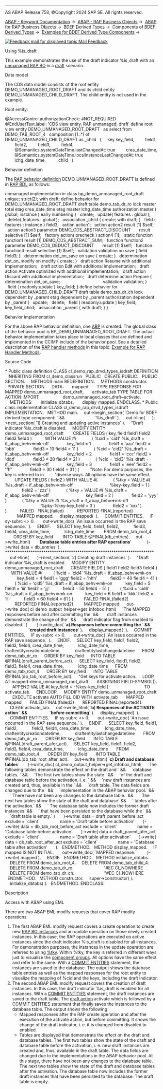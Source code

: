   

* * *

AS ABAP Release 758, ©Copyright 2024 SAP SE. All rights reserved.

[ABAP - Keyword Documentation](https://help.sap.com/doc/abapdocu_latest_index_htm/latest/en-US/abenabap.htm) →  [ABAP - RAP Business Objects](https://help.sap.com/doc/abapdocu_latest_index_htm/latest/en-US/abenabap_rap.htm) →  [ABAP for RAP Business Objects](https://help.sap.com/doc/abapdocu_latest_index_htm/latest/en-US/abenabap_for_rap_bos.htm) →  [BDEF Derived Types](https://help.sap.com/doc/abapdocu_latest_index_htm/latest/en-US/abenrpm_derived_types.htm) →  [Components of BDEF Derived Types](https://help.sap.com/doc/abapdocu_latest_index_htm/latest/en-US/abapderived_types_comp.htm) →  [Examples for BDEF Derived Type Components](https://help.sap.com/doc/abapdocu_latest_index_htm/latest/en-US/abenderived_types_abexas.htm) → 

 [![](Mail.gif?object=Mail.gif "Feedback mail for displayed topic") Mail Feedback](mailto:f1_help@sap.com?subject=Feedback%20on%20ABAP%20Documentation&body=Document:%20Using%20%25is_draft%2C%20ABENDERIVED_TYPES_ISDRAFT_ABEXA%2C%20758%0D%0A%0D%0AError:%0D%0A%0D%0A%0D%0A%0D%0ASuggestion%20for%20improvement:)

Using %is\_draft

This example demonstrates the use of the draft indicator %is\_draft with an [unmanaged RAP BO](https://help.sap.com/doc/abapdocu_latest_index_htm/latest/en-US/abenunmanaged_rap_bo_glosry.htm "Glossary Entry") in a [draft](https://help.sap.com/doc/abapdocu_latest_index_htm/latest/en-US/abenbdl_with_draft.htm) scenario.

Data model

The CDS data model consists of the root entity DEMO\_UNMANAGED\_ROOT\_DRAFT and its child entity DEMO\_UNMANAGED\_CHILD\_DRAFT. The child entity is not used in the example.

Root entity:

@AccessControl.authorizationCheck: #NOT\_REQUIRED
@EndUserText.label: 'CDS view entity, RAP unmanaged, draft'
define root view entity DEMO\_UNMANAGED\_ROOT\_DRAFT
  as select from DEMO\_TAB\_ROOT\_4
  composition \[1..\*\] of DEMO\_UNMANAGED\_CHILD\_DRAFT as \_child
  {
    key key\_field,
        field1,
        field2,
        field3,
        field4,
        @Semantics.systemDateTime.lastChangedAt: true
        crea\_date\_time,
        @Semantics.systemDateTime.localInstanceLastChangedAt: true
        lchg\_date\_time,
        \_child
  }

Behavior definition

The [RAP behavior definition](https://help.sap.com/doc/abapdocu_latest_index_htm/latest/en-US/abencds_behavior_definition_glosry.htm "Glossary Entry") DEMO\_UNMANAGED\_ROOT\_DRAFT is defined in [RAP BDL](https://help.sap.com/doc/abapdocu_latest_index_htm/latest/en-US/abencds_bdl_glosry.htm "Glossary Entry") as follows:

unmanaged implementation in class bp\_demo\_unmanaged\_root\_draft unique;
strict(2);
with draft;
define behavior for DEMO\_UNMANAGED\_ROOT\_DRAFT
draft table demo\_tab\_dr\_ro
lock master
total etag crea\_date\_time
etag master lchg\_date\_time
authorization master ( global, instance )
early numbering
{
  create;
  update( features : global );
  delete( features : global );
  association \_child { create; with draft; }
  field ( features : instance ) field3;
  action action1;
  action action2 result \[1\] $self;
  action action3 parameter DEMO\_CDS\_ABSTRACT\_DISCOUNT
      result selective \[1\] $self;
  factory action( precheck ) action4 \[1\];
  static function function1 result \[1\] DEMO\_CDS\_ABSTRACT\_SUM;
  function function2 parameter DEMO\_CDS\_DEDUCT\_DISCOUNT
      result \[1\] $self;
  function function3 result selective \[1\] $self;
  validation validation on save { field field3; }
  determination det\_on\_save on save { create; }
  determination det\_on\_modify on modify { create; }
  draft action Resume with additional implementation;
  draft action Edit with additional implementation;
  draft action Activate optimized with additional implementation;
  draft action Discard with additional implementation;
  draft determine action Prepare { determination det\_on\_save;
                                   validation validation; }
  field ( readonly:update ) key\_field;
}
define behavior for DEMO\_UNMANAGED\_CHILD\_DRAFT
draft table demo\_tab\_dr\_ch
lock dependent by \_parent
etag dependent by \_parent
authorization dependent by \_parent
{
  update;
  delete;
  field ( readonly:update ) key\_field, key\_field\_child;
  association \_parent { with draft; }
}

Behavior implementation

For the above RAP behavior definition, one [ABP](https://help.sap.com/doc/abapdocu_latest_index_htm/latest/en-US/abenbehavior_pool_glosry.htm "Glossary Entry") is created. The global class of the behavior pool is BP\_DEMO\_UNMANAGED\_ROOT\_DRAFT. The actual behavior implementation takes place in local classes that are defined and implemented in the CCIMP include of the behavior pool. See a detailed description of the [RAP handler methods](https://help.sap.com/doc/abapdocu_latest_index_htm/latest/en-US/abapmethods_for_rap_behv.htm) in this topic: [Example for RAP Handler Methods](https://help.sap.com/doc/abapdocu_latest_index_htm/latest/en-US/abenrap_handler_methods_abexa.htm).

Source Code   

\* Public class definition
CLASS cl\_demo\_rap\_drvd\_types\_isdraft DEFINITION
  INHERITING FROM cl\_demo\_classrun
  PUBLIC
  CREATE PUBLIC.
  PUBLIC SECTION.
    METHODS main REDEFINITION.
    METHODS constructor.
  PRIVATE SECTION.
    DATA:
      mapped       TYPE RESPONSE FOR MAPPED demo\_unmanaged\_root\_draft,
      activate\_tab TYPE TABLE FOR ACTION IMPORT
                   demo\_unmanaged\_root\_draft~activate.
    METHODS:
      initialize\_dbtabs,
      display\_mapped.
ENDCLASS.
\* Public class implementation
CLASS cl\_demo\_rap\_drvd\_types\_isdraft IMPLEMENTATION.
  METHOD main.
    out->begin\_section( \`Demo for BDEF derived type component: \` &&
                        \`%is\_draft\` ).
    out->line(
     )->next\_section( \`1) Creating and updating active instances\` ).
    "Draft indicator %is\_draft is disabled.
    MODIFY ENTITY demo\_unmanaged\_root\_draft
       CREATE FIELDS ( key\_field field1 field2 field3 field4 )
          WITH VALUE #(
            ( %cid = 'cid1' %is\_draft = if\_abap\_behv=>mk-off
              key\_field = 1
              field1 = 'aaa' field2 = 'bbb'
              field3 = 10 field4 = 11 )
            ( %cid = 'cid2' %is\_draft = if\_abap\_behv=>mk-off
              key\_field = 2
              field1 = 'ccc' field2 = 'ddd'
              field3 = 20 field4 = 21 )
            ( %cid = 'cid3' %is\_draft = if\_abap\_behv=>mk-off
              key\_field = 3
              field1 = 'eee' field2 = 'fff'
              field3 = 30 field4 = 31 ) )
        "Note: For demo purposes, the key is referred to in
        "diverse ways. All options have the same effect.
        UPDATE FIELDS ( field2 ) WITH VALUE #(
            ( %tky = VALUE #( %is\_draft = if\_abap\_behv=>mk-off
                              %key-key\_field = 1 )
              field2 = 'zzz' )
            ( %tky = VALUE #( %is\_draft = if\_abap\_behv=>mk-off
                              key\_field = 2 )
              field2 = 'yyy' )
            ( %tky = VALUE #( %is\_draft = if\_abap\_behv=>mk-off
                              %pky-%key-key\_field = 3 )
              field2 = 'xxx' )
             )
          FAILED   FINAL(failed)
          REPORTED FINAL(reported)
          MAPPED mapped.
    display\_mapped(  ).
    COMMIT ENTITIES.
    IF sy-subrc <> 0.
      out->write\_doc( \`An issue occurred in the RAP save sequence.\` ).
    ENDIF.
    SELECT key\_field, field1, field2,
           field3, field4, crea\_date\_time,
           lchg\_date\_time
       FROM demo\_tab\_root\_4
       ORDER BY key\_field
       INTO TABLE @FINAL(db\_entries).
    out->write\_html(
      '<b>Database table entries after RAP operations</b>'
            )->write( data = db\_entries  ).
\*\*\*\*\*\*\*\*\*\*\*\*\*\*\*\*\*\*\*\*\*\*\*\*\*\*\*\*\*\*\*\*\*\*\*\*\*\*\*\*\*\*\*\*\*\*\*\*\*\*\*\*\*\*\*\*\*\*\*\*\*\*\*\*\*\*\*\*\*\*
    out->line(
      )->next\_section( \`2) Creating draft instances\` ).
    "Draft indicator %is\_draft is enabled.
    MODIFY ENTITY demo\_unmanaged\_root\_draft
     CREATE FIELDS ( field1 field2 field3 field4 )
     WITH VALUE #(
        ( %cid = 'cid4' %is\_draft = if\_abap\_behv=>mk-on
          key\_field = 4 field1 = 'ggg' field2 = 'hhh'
          field3 = 40 field4 = 41 )
        ( %cid = 'cid5' %is\_draft = if\_abap\_behv=>mk-on
          key\_field = 5 field1 = 'iii' field2 = 'jjj'
          field3 = 50 field4 = 51 )
        ( %cid = 'cid6' %is\_draft = if\_abap\_behv=>mk-on
          key\_field = 6 field1 = 'kkk' field2 = 'lll'
          field3 = 60 field4 = 61 ) )
        FAILED FINAL(failed2)
        REPORTED FINAL(reported2)
        MAPPED mapped.
    out->write\_doc( cl\_demo\_output\_helper=>get\_infobox\_html(
    \`The MAPPED responses before and after committing the\` &&
    \` draft instances demonstrate the change of the \` &&
    \`draft indicator flag from enabled to disabled.\` )
       )->write\_doc( \`<b>a) Responses before committing the \` &&
                       \`created draft instances</b>\` ).
    display\_mapped(  ).
    COMMIT ENTITIES.
    IF sy-subrc <> 0.
      out->write\_doc( \`An issue occurred in the RAP save sequence.\` ).
    ENDIF.
    SELECT key\_field, field1, field2,
           field3, field4, crea\_date\_time,
           lchg\_date\_time, draftentitycreationdatetime,
           draftentitylastchangedatetime
     FROM demo\_tab\_dr\_ro
     ORDER BY key\_field
     INTO TABLE @FINAL(draft\_parent\_before\_act).
    SELECT key\_field, field1, field2,
           field3, field4, crea\_date\_time,
           lchg\_date\_time
     FROM demo\_tab\_root\_4
     ORDER BY key\_field
     INTO TABLE @FINAL(db\_tab\_root\_before\_act).
    "Get keys for activate action.
    LOOP AT mapped-demo\_unmanaged\_root\_draft
      ASSIGNING FIELD-SYMBOL(<key>).
      APPEND VALUE #( key\_field = <key>-%key-key\_field )
                             TO activate\_tab.
    ENDLOOP.
    MODIFY ENTITY demo\_unmanaged\_root\_draft
      EXECUTE activate AUTO FILL CID WITH activate\_tab
      MAPPED mapped
      FAILED FINAL(failed3)
      REPORTED FINAL(reported4).
    CLEAR activate\_tab.
    out->write\_html( \`<b>b) Responses of the ACTIVATE action \` &&
                     \`before committing</b>\` ).
    display\_mapped(  ).
    COMMIT ENTITIES.
    IF sy-subrc <> 0.
      out->write\_doc( \`An issue occurred in the RAP save sequence.\` ).
    ENDIF.
    SELECT key\_field, field1, field2,
           field3, field4, crea\_date\_time,
           lchg\_date\_time, draftentitycreationdatetime,
           draftentitylastchangedatetime
      FROM demo\_tab\_dr\_ro
      ORDER BY key\_field
      INTO TABLE @FINAL(draft\_parent\_afer\_act).
    SELECT key\_field, field1, field2,
           field3, field4, crea\_date\_time,
           lchg\_date\_time
      FROM demo\_tab\_root\_4
      ORDER BY key\_field
      INTO TABLE @FINAL(db\_tab\_root\_after\_act).
    out->write\_html( \`<b>c) Draft and database tables</b>\`
      )->write\_doc( cl\_demo\_output\_helper=>get\_infobox\_html(
    \`The following tables demonstrate the effect on the draft and \` &&
    \`database tables. \` &&
    \`The first two tables show the state \` &&
    \`of the draft and database table before the activation, i. e. \` &&
    \`new draft instances are created and, thus, available in the \` &&
    \`draft table. The data fields are changed due to the \` &&
    \`implementation in the ABAP behavior pool.\` &&
    \` There have not been any changes to the database table.\` &&
    \` The next two tables show the state of the draft and database\` &&
    \` tables after the activation.\` &&
    \` The database table now includes the former draft instances\` &&
    \` that have been persisted to the database while the \` &&
    \`draft table is empty.\` )
      )->write( data = draft\_parent\_before\_act exclude = \`client\`
                name = 'Draft table before activation'
      )->write( data = db\_tab\_root\_before\_act exclude = \`client\`
                name = 'Database table before activation'
      )->write( data = draft\_parent\_afer\_act exclude = \`client\`
                name = 'Draft table after activation'
      )->write( data = db\_tab\_root\_after\_act exclude = \`client\`
                name = 'Database table after activation'
      ).
  ENDMETHOD.
  METHOD display\_mapped.
    IF mapped IS NOT INITIAL.
      out->write\_doc( \`MAPPED response:\`
        )->write( mapped ).
    ENDIF.
  ENDMETHOD.
  METHOD initialize\_dbtabs.
    DELETE FROM demo\_tab\_root\_4.
    DELETE FROM demo\_tab\_child\_4.
    DELETE FROM demo\_tab\_dr\_ro.                         "#EC CI\_NOWHERE
    DELETE FROM demo\_tab\_dr\_ch.                         "#EC CI\_NOWHERE
  ENDMETHOD.
  METHOD constructor.
    super->constructor( ).
    initialize\_dbtabs( ).
  ENDMETHOD.
ENDCLASS.

Description   

Access with ABAP using EML

There are two ABAP EML modify requests that cover RAP modify operations:

1.  The first ABAP EML modify request covers a create operation to create new [RAP BO instances](https://help.sap.com/doc/abapdocu_latest_index_htm/latest/en-US/abenrap_bo_instance_glosry.htm "Glossary Entry") and an update operation on those newly created instances. In this case, the RAP operations are executed on active instances since the draft indicator %is\_draft is disabled for all instances. For demonstration purposes, the instances in the update operation are referred to using [%tky](https://help.sap.com/doc/abapdocu_latest_index_htm/latest/en-US/abapderived_types_tky.htm). Within %tky, the key is referred in different ways just to visualize the [component groups](https://help.sap.com/doc/abapdocu_latest_index_htm/latest/en-US/abencomponent_group_glosry.htm "Glossary Entry"). All options have the same effect and refer to the same. With a [COMMIT ENTITIES](https://help.sap.com/doc/abapdocu_latest_index_htm/latest/en-US/abapcommit_entities.htm) statement, the instances are saved to the database. The output shows the database table entries as well as the mapped responses for the root entity to visualize the mapping of %cid and the keys, including the draft indicator.
2.  The second ABAP EML modify request covers the creation of draft instances. In this case, the draft indicator %is\_draft is enabled for all instances. With a [COMMIT ENTITIES](https://help.sap.com/doc/abapdocu_latest_index_htm/latest/en-US/abapcommit_entities.htm) statement, the draft instances are saved to the draft table. The [draft action](https://help.sap.com/doc/abapdocu_latest_index_htm/latest/en-US/abenbdl_draft_action.htm) activate which is followed by a COMMIT ENTITIES statement that finally saves the instances to the database table. The output shows the following:
    -   Mapped responses after the RAP create operation and after the execution of the activate action, but before committing. It shows the change of the draft indicator, i. e. it is changed from disabled to enabled.
    -   Tables are displayed that demonstrate the effect on the draft and database tables. The first two tables show the state of the draft and database table before the activation, i. e. new draft instances are created and, thus, available in the draft table. The data fields are changed due to the implementations in the ABAP behavior pool. At this stage, there have not been any changes to the database table. The next two tables show the state of the draft and database tables after the activation. The database table now includes the former draft instances that have been persisted to the database. The draft table is empty.